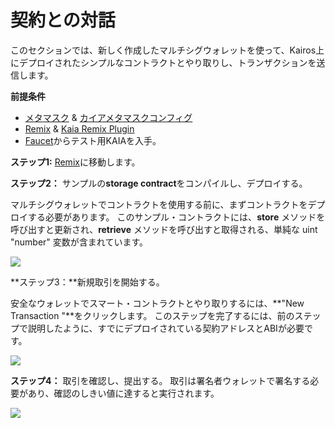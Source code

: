 # 契約との対話

このセクションでは、新しく作成したマルチシグウォレットを使って、Kairos上にデプロイされたシンプルなコントラクトとやり取りし、トランザクションを送信します。

**前提条件**

- [メタマスク](https://metamask.io/download/) & [カイアメタマスクコンフィグ](../../../tutorials/connecting-metamask.mdx#send-klay)
- [Remix](https://remix.ethereum.org/) & [Kaia Remix Plugin](https://klaytn.foundation/using-klaytn-plugin-on-remix/)
- [Faucet](https://faucet.kaia.io)からテスト用KAIAを入手。

**ステップ1:** [Remix](https://remix.ethereum.org/)に移動します。

**ステップ2：** サンプルの**storage contract**をコンパイルし、デプロイする。

マルチシグウォレットでコントラクトを使用する前に、まずコントラクトをデプロイする必要があります。 このサンプル・コントラクトには、**store** メソッドを呼び出すと更新され、**retrieve** メソッドを呼び出すと取得される、単純な uint "number" 変数が含まれています。

![](/img/build/tools/kaia-safe/ks-ic-deploy.gif)

\*\*ステップ3：\*\*新規取引を開始する。

安全なウォレットでスマート・コントラクトとやり取りするには、\*\*"New Transaction "\*\*をクリックします。 このステップを完了するには、前のステップで説明したように、すでにデプロイされている契約アドレスとABIが必要です。

![](/img/build/tools/kaia-safe/kaia-safe-ci-init.gif)

**ステップ4：** 取引を確認し、提出する。 取引は署名者ウォレットで署名する必要があり、確認のしきい値に達すると実行されます。

![](/img/build/tools/kaia-safe/kaia-safe-ci-review-send.gif)
